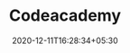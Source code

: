 ---
title: "Codeacademy"
date: 2020-12-11T16:28:34+05:30
description: "Learn the technical skills you need for the job you want. As leaders in online education and learning to code, we've taught over 45 million people using a tested curriculum and an interactive learning environment. Start with HTML, CSS, JavaScript, SQL, Python, Data Science, and more."
weight: 1
link: https://www.codecademy.com/
repo: https://www.codecademy.com/
pinned: false
thumb: learn/codecademy_logo_detail.png
---